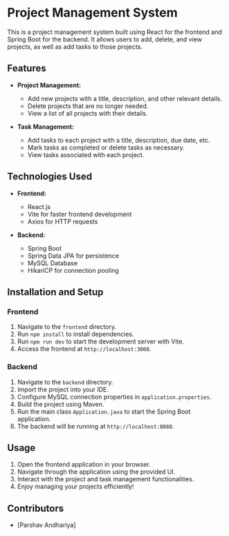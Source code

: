 # Project Management System

This is a project management system built using React for the frontend and Spring Boot for the backend. It allows users to add, delete, and view projects, as well as add tasks to those projects.

## Features

- **Project Management:**
  - Add new projects with a title, description, and other relevant details.
  - Delete projects that are no longer needed.
  - View a list of all projects with their details.

- **Task Management:**
  - Add tasks to each project with a title, description, due date, etc.
  - Mark tasks as completed or delete tasks as necessary.
  - View tasks associated with each project.

## Technologies Used

- **Frontend:**
  - React.js
  - Vite for faster frontend development
  - Axios for HTTP requests

- **Backend:**
  - Spring Boot
  - Spring Data JPA for persistence
  - MySQL Database
  - HikariCP for connection pooling


## Installation and Setup

### Frontend

1. Navigate to the `frontend` directory.
2. Run `npm install` to install dependencies.
3. Run `npm run dev` to start the development server with Vite.
4. Access the frontend at `http://localhost:3000`.

### Backend

1. Navigate to the `backend` directory.
2. Import the project into your IDE.
3. Configure MySQL connection properties in `application.properties`.
4. Build the project using Maven.
5. Run the main class `Application.java` to start the Spring Boot application.
6. The backend will be running at `http://localhost:8080`.

## Usage

1. Open the frontend application in your browser.
2. Navigate through the application using the provided UI.
3. Interact with the project and task management functionalities.
4. Enjoy managing your projects efficiently!

## Contributors

- [Parshav Andhariya]

